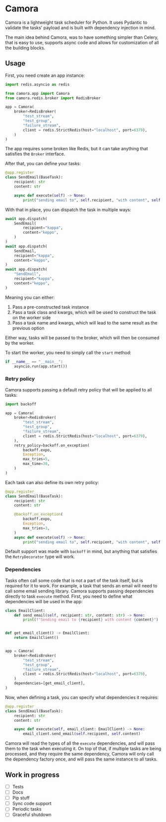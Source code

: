 # Camora

Camora is a lightweight task scheduler for Python. It uses Pydantic to validate the tasks' payload and is built with dependency injection in mind.

The main idea behind Camora, was to have something simpler than Celery, that is easy to use, supports async code and allows for customization of all the building blocks.

## Usage

First, you need create an app instance:

```python
import redis.asyncio as redis

from camora.app import Camora
from camora.redis.broker import RedisBroker

app = Camora(
    broker=RedisBroker(
        "test_stream",
        "test_group",
        "failure_stream",
        client = redis.StrictRedis(host="localhost", port=6379),
    )
)
```

The app requires some broken like Redis, but it can take anything that satisfies the `Broker` interface.

After that, you can define your tasks:

```python
@app.register
class SendEmail(BaseTask):
    recipient: str
    content: str

    async def execute(self) -> None:
        print("sending email to", self.recipient, "with content", self.content)
```

With that in place, you can dispatch the task in multiple ways:

```python
await app.dispatch(
    SendEmail(
        recipient="kappa",
        content="keppo",
    )
)
await app.dispatch(
    SendEmail,
    recipient="kappa",
    content="keppo",
)
await app.dispatch(
    "SendEmail",
    recipient="kappa",
    content="keppo",
)
```

Meaning you can either:

1. Pass a pre-constructed task instance
2. Pass a task class and kwargs, which will be used to construct the task on the worker side
3. Pass a task name and kwargs, which will lead to the same result as the previous option

Either way, tasks will be passed to the broker, which will then be consumed by the worker.

To start the worker, you need to simply call the `start` method:

```python
if __name__ == "__main__":
    asyncio.run(app.start())
```

### Retry policy

Camora supports passing a default retry policy that will be applied to all tasks:

```python
import backoff

app = Camora(
    broker=RedisBroker(
        "test_stream",
        "test_group",
        "failure_stream",
        client = redis.StrictRedis(host="localhost", port=6379),
    ),
    retry_policy=backoff.on_exception(
        backoff.expo,
        Exception,
        max_tries=5,
        max_time=30,
    )
)
```

Each task can also define its own retry policy:

```python
@app.register
class SendEmail(BaseTask):
    recipient: str
    content: str

    @backoff.on_exception(
        backoff.expo,
        Exception,
        max_tries=3,
    )
    async def execute(self) -> None:
        print("sending email to", self.recipient, "with content", self.content)
```

Default support was made with `backoff` in mind, but anything that satisfies the `RetryDecorator` type will work.

### Dependencies

Tasks often call some code that is not a part of the task itself, but is required for it to work. For example, a task that sends an email will need to call some email sending library. Camora supports passing dependencies directly to task `execute` method. First, you need to define what dependencies will be used in the app:

```python
class EmailClient:
    def send_email(self, recipient: str, content: str) -> None:
        print(f"Sending email to {recipient} with content {content}")


def get_email_client() -> EmailClient:
    return EmailClient()


app = Camora(
    broker=RedisBroker(
        "test_stream",
        "test_group",
        "failure_stream",
        client = redis.StrictRedis(host="localhost", port=6379),
    )
    dependencies=[get_email_client],
)
```

Now, when defining a task, you can specify what dependencies it requires:

```python
@app.register
class SendEmail(BaseTask):
    recipient: str
    content: str

    async def execute(self, email_client: EmailClient) -> None:
        email_client.send_email(self.recipient, self.content)
```

Camora will read the types of all the `execute` dependencies, and will pass them to the task when executing it. On top of that, if multiple tasks are being processed, and they require the same dependency, Camora will only call the dependency factory once, and will pass the same instance to all tasks.

## Work in progress

- [ ] Tests
- [ ] Docs
- [ ] Pip stuff
- [ ] Sync code support
- [ ] Periodic tasks
- [ ] Graceful shutdown
